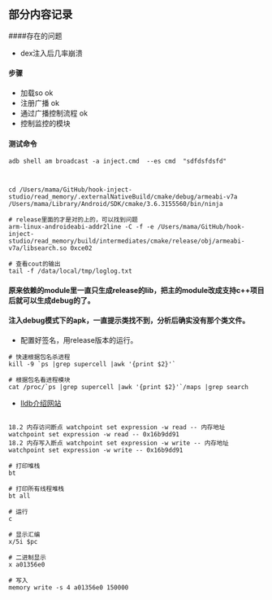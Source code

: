## 部分内容记录


####存在的问题
- dex注入后几率崩溃

#### 步骤
- 加载so ok
- 注册广播 ok
- 通过广播控制流程 ok
- 控制监控的模块


#### 测试命令

```
adb shell am broadcast -a inject.cmd  --es cmd  "sdfdsfdsfd"


 
cd /Users/mama/GitHub/hook-inject-studio/read_memory/.externalNativeBuild/cmake/debug/armeabi-v7a
/Users/mama/Library/Android/SDK/cmake/3.6.3155560/bin/ninja

# release里面的才是对的上的，可以找到问题
arm-linux-androideabi-addr2line -C -f -e /Users/mama/GitHub/hook-inject-studio/read_memory/build/intermediates/cmake/release/obj/armeabi-v7a/libsearch.so 0xce02 

# 查看cout的输出
tail -f /data/local/tmp/loglog.txt

```


#### 原来依赖的module里一直只生成release的lib，把主的module改成支持c++项目后就可以生成debug的了。

#### 注入debug模式下的apk，一直提示类找不到，分析后确实没有那个类文件。
- 配置好签名，用release版本的运行。



```
# 快速根据包名杀进程
kill -9 `ps |grep supercell |awk '{print $2}'`

# 根据包名看进程模块
cat /proc/`ps |grep supercell |awk '{print $2}'`/maps |grep search
```


- [lldb介绍网站](http://www.dllhook.com/post/51.html)

```

18.2 内存访问断点 watchpoint set expression -w read -- 内存地址
watchpoint set expression -w read -- 0x16b9dd91
18.2 内存写入断点 watchpoint set expression -w write -- 内存地址
watchpoint set expression -w write -- 0x16b9dd91

# 打印堆栈
bt

# 打印所有线程堆栈
bt all

# 运行
c

# 显示汇编
x/5i $pc

# 二进制显示
x a01356e0

# 写入
memory write -s 4 a01356e0 150000

```

